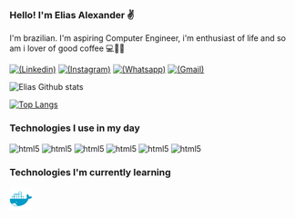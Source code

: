 ### Hello! I'm Elias Alexander ✌️

I'm brazilian. I'm aspiring Computer Engineer, i'm enthusiast of life and so am i lover of good coffee
 💻💙🍵

[![(Linkedin)](https://img.shields.io/badge/LinkedIn-0077B5?style=for-the-badge&logo=linkedin&logoColor=white)](https://bit.ly/GithubdoElias)
[![(Instagram)](https://img.shields.io/badge/Instagram-E4405F?style=for-the-badge&logo=instagram&logoColor=white)](https://www.instagram.com/eliasalex_/)
[![(Whatsapp)](https://img.shields.io/badge/WhatsApp-25D366?style=for-the-badge&logo=whatsapp&logoColor=white)](https://wa.me/qr/YRS236EA5OILF1)
[![(Gmail)](https://img.shields.io/badge/Gmail-D14836?style=for-the-badge&logo=gmail&logoColor=white)](https://mail.google.com/mail/u/0/?tab=rm#inbox)

![Elias Github stats](https://github-readme-stats.vercel.app/api?username=elias-12alex&show_icons=true&theme=dracula)

[![Top Langs](https://github-readme-stats.vercel.app/api/top-langs/?username=elias-12alex&layout=compact)](https://github.com/elias-12alex/uploadEliasAlex)

### Technologies I use in my day

<div style="display: inline_block">
    <img align="center" alt="html5" src="https://img.shields.io/badge/HTML5-E34F26?style=for-the-badge&logo=html5&logoColor=white">
     <img align="center" alt="html5" src="https://img.shields.io/badge/CSS-239120?&style=for-the-badge&logo=css3&logoColor=white">
      <img align="center" alt="html5" src="https://img.shields.io/badge/JavaScript-F7DF1E?style=for-the-badge&logo=javascript&logoColor=black">
       <img align="center" alt="html5" src="https://img.shields.io/badge/C-00599C?style=for-the-badge&logo=c&logoColor=white">
        <img align="center" alt="html5" src="https://img.shields.io/badge/Java-ED8B00?style=for-the-badge&logo=java&logoColor=white">
        <img align="center" alt="html5" src="https://img.shields.io/badge/Microsoft_Excel-217346?style=for-the-badge&logo=microsoft-excel&logoColor=white">
</div>

### Technologies I'm currently learning

<div style="display: inline_block">
    <img align="center" alt="html5" src="https://raw.githubusercontent.com/devicons/devicon/master/icons/docker/docker-plain.svg" alt="docker" width="40" height="40">
</div>

<br/>
